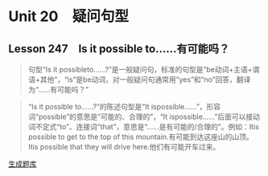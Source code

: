 ﻿ # Unit 20　疑问句型
 ## Lesson 247　Is it possible to……有可能吗？
 
> 句型“Is it possibleto……?”是一般疑问句，标准的句型是“be动词+主语+谓语+其他”，“is”是be动词，对一般疑问句通常用“yes”和“no”回答，翻译为“……有可能吗？”

> “Is it possible to……?”的陈述句型是“It ispossible……”，形容词“possible”的意思是“可能的、合理的”，“It ispossible……”后面可以接动词不定式“to”、连接词“that”，意思是“……是有可能的/合理的”。例如：Itis possible to get to the top of this mountain.有可能到达这座山的山顶。Itis possible that they will drive here.他们有可能开车过来。


 [生成题库](./sentence/f247.json)
